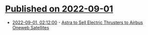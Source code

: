 # [Published on 2022-09-01](index.md)

* [2022-09-01, 02:12:00](https://soylentnews.org/article.pl?sid=22/08/31/0412223&from=rss) - [Astra to Sell Electric Thrusters to Airbus Oneweb Satellites](https://soylentnews.org/article.pl?sid=22/08/31/0412223&from=rss)

